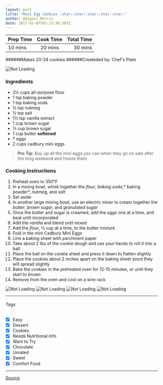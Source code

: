 ```yaml
---
layout: post
title: "Mini Egg Cookies :star::star::star::star::star:"
author: Abigail Morris
date: 2017-01-07T03:23:38.587Z
---
```


| Prep Time  | Cook Time    | Total Time  |
| ---------- |:------------:| -----------:|
| 10 mins    | 20 mins      | 30 mins     |


######Makes 20-24 cookies
######Createded by: Chef's Plate

![Not Loading](http://i.imgur.com/rin36RTl.png)

### Ingredients

* 2½ cups all-purpose flour
* 1 tsp baking powder
* 1 tsp baking soda
* ½ tsp nutmeg
* ½ tsp salt
* 1½ tsp vanilla extract
* 1 cup brown sugar
* ⅓ cup brown sugar
* 1 cup butter **softened**
* ? eggs
* 2 cups cadbury mini eggs

> **Pro Tip:** Buy up all the mini eggs you can when they go on sale after the long weekend and freeze them

### Cooking Instructions

1. Preheat oven to 350°F
2. In a mixing bowl, whisk together the *flour*, *baking soda*,* baking powder*, *nutme*g, and *salt*
3. Set aside
4. In another large mixing bowl, use an electric mixer to cream together the *butter*, *brown sugar*, and *granulated sugar*
5. Once the butter and sugar is creamed, add the *eggs* one at a time, and beat until incorporated
6. Add the *vanilla* and blend until mixed
7. Add the *flour*, ½ cup at a time, to the butter mixture
8. Fold in the mini Cadbury Mini Eggs
9. Line a baking sheet with parchment paper
10. Take about 2 tbs of the cookie dough and use your hands to roll it into a ball
11. Place the ball on the cookie sheet and press it down to flatten slightly
12. Place the cookies about 2 inches apart on the baking sheet since they will spread slightly
13. Bake the cookies in the preheated oven for 12-15 minutes, or until they start to brown
14. Remove from the oven and cool on a wire rack


![Not Loading](http://i.imgur.com/Kp7Ctjdl.png)
![Not Loading](http://i.imgur.com/DuvGXDJl.png)
![Not Loading](http://i.imgur.com/jK7b60ol.png)
![Not Loading](http://i.imgur.com/KuwcEGal.png)

---

###### Tags
- [x] Easy
- [x] Dessert
- [x] Cookies
- [x] Needs Nutritional Info
- [x] Want to Try
- [x] Chocolate
- [x] Unrated
- [x] Sweet
- [x] Comfort Food

---

[Source](http://blog.chefsplate.com/mini-egg-cookies/)

